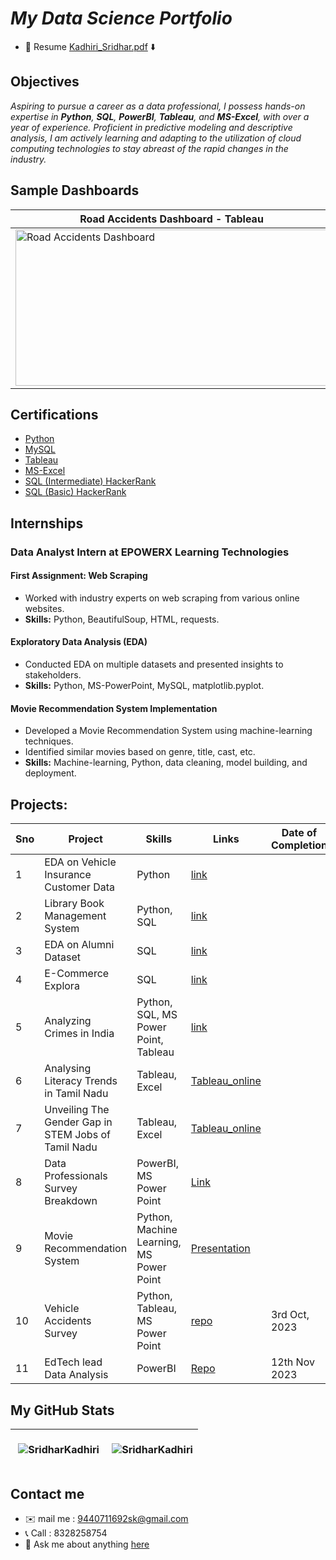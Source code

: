 
# <i> My Data Science Portfolio </i>


- 📝 Resume [Kadhiri_Sridhar.pdf](https://github.com/SridharKadhiri/SridharKadhiri/files/12768737/Kadhiri_Sridhar.pdf) ⬇️

## Objectives
<i>Aspiring to pursue a career as a data professional, I possess hands-on expertise in **Python**, **SQL**, **PowerBI**, **Tableau**, and **MS-Excel**, with over a year of experience. Proficient in predictive modeling and descriptive analysis, I am actively learning and adapting to the utilization of cloud computing technologies to stay abreast of the rapid changes in the industry.</i>

## Sample Dashboards
| Road Accidents Dashboard - Tableau | EdTech Churn Analysis - PowerBI |
| ------------- | ------------- |
| <div><img src="https://github.com/SridharKadhiri/SridharKadhiri/assets/90100318/7762ea50-77a8-41ac-a9ba-56fcea3ff4b7" alt="Road Accidents Dashboard" style="width:500px; height:250px;"></div> | <div><img src="https://github.com/SridharKadhiri/SridharKadhiri/assets/90100318/7aef3059-4439-49fe-8d97-c92aa55f326c" alt="EdTech Churn Analysis" style="width:500px; height:250px;"></div> |



## Certifications
- [Python](https://skill-lync.com/certification/individual/1u0ol3d4mcs7b8ht)
- [MySQL](https://skill-lync.com/certification/individual/zdbp6lq8cwxno23a)
- [Tableau](https://skill-lync.com/certification/individual/8f6p1gbynudv932o)
- [MS-Excel](https://skill-lync.com/certification/individual/je0ilwavrg94bxc3)
- [SQL (Intermediate) HackerRank](https://www.hackerrank.com/certificates/3f6bcf953e8f)
- [SQL (Basic) HackerRank](https://www.hackerrank.com/certificates/9dc9de94f424)

## Internships

### Data Analyst Intern at EPOWERX Learning Technologies

  #### First Assignment: Web Scraping
  - Worked with industry experts on web scraping from various online websites.
  - **Skills:** Python, BeautifulSoup, HTML, requests.
  
  #### Exploratory Data Analysis (EDA)
  - Conducted EDA on multiple datasets and presented insights to stakeholders.
  - **Skills:** Python, MS-PowerPoint, MySQL, matplotlib.pyplot.
  
  #### Movie Recommendation System Implementation
  - Developed a Movie Recommendation System using machine-learning techniques.
  - Identified similar movies based on genre, title, cast, etc.
  - **Skills:** Machine-learning, Python, data cleaning, model building, and deployment.


## Projects:

|Sno|**Project**|**Skills**|**Links**| **Date of Completion**|
| ------------- | ------------- | ------------- | ------------- | ------------- |
|1|EDA on Vehicle Insurance Customer Data|Python|[link](https://github.com/SridharKadhiri/My_Projects/tree/main/P_2%20EDA%20on%20Vehicle%20Insurence%20data)|  |
|2|Library Book Management System|Python, SQL|[link](https://github.com/SridharKadhiri/Library-Book-Management-System-using-Python-and-SQL)|  |
|3| EDA on Alumni Dataset | SQL | [link](https://github.com/SridharKadhiri/EDA-on-Alumini-dataset-using-SQL-) |  |
|4| E-Commerce Explora | SQL | [link](https://github.com/SridharKadhiri/E-Commerce-Explora-SQL) |  |
|5| Analyzing Crimes in India | Python, SQL, MS Power Point, Tableau | [link](https://github.com/SridharKadhiri/Criminal_activitities_in_India/tree/main) |  |
|6| Analysing Literacy Trends in Tamil Nadu | Tableau, Excel  | [Tableau_online](https://public.tableau.com/app/profile/sridhar.kadhiri/viz/Day1Project2/Dashboard1) |  |
|7| Unveiling The Gender Gap in STEM Jobs of Tamil Nadu | Tableau, Excel | [Tableau_online](https://public.tableau.com/app/profile/sridhar.kadhiri/viz/project1day1/Dashboard1?publish=yes) |  |
|8| Data Professionals Survey Breakdown | PowerBI, MS Power Point | [Link](https://github.com/SridharKadhiri/Data-Professionals-Survey) |  |
|9| Movie Recommendation System | Python, Machine Learning, MS Power Point | [Presentation](https://www.slideshare.net/Sridharkadiri2/movie-recommendation-systemfinalpptx) | |
|10| Vehicle Accidents Survey | Python, Tableau, MS Power Point | [repo](https://github.com/SridharKadhiri/Undersatanding-Road-Accidents) | 3rd Oct, 2023 |
|11| EdTech lead Data Analysis | PowerBI | [Repo](https://github.com/SridharKadhiri/EdTech-Data-Analysis-) | 12th Nov 2023  |

## My GitHub Stats
| <div><p>&nbsp;<img align="center" src="https://github-readme-stats.vercel.app/api?username=SridharKadhiri&show_icons=true&locale=en" alt="SridharKadhiri" /></p></div> |<div> <p>&nbsp;<img align="center" src="https://github-readme-streak-stats.herokuapp.com/?user=SridharKadhiri&" alt="SridharKadhiri" /></p> </div> |
| ------------- | ------------- |



## Contact me
- ✉️ mail me : 9440711692sk@gmail.com
- 📞 Call : 8328258754
- 💬 Ask me about anything [here](https://github.com/SridharKadhiri/SridharKadhiri/issues)
